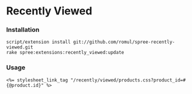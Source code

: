 Recently Viewed
===============

### Installation
    
    script/extension install git://github.com/romul/spree-recently-viewed.git
    rake spree:extensions:recently_viewed:update
    
### Usage

    <%= stylesheet_link_tag "/recently/viewed/products.css?product_id=#{@product.id}" %>


